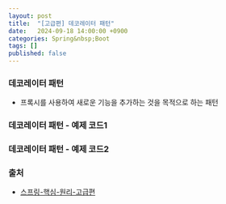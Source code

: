 ```yaml
---
layout: post
title:  "[고급편] 데코레이터 패턴"
date:   2024-09-18 14:00:00 +0900
categories: Spring&nbsp;Boot
tags: []
published: false
---
```


### 데코레이터 패턴

- 프록시를 사용하여 새로운 기능을 추가하는 것을 목적으로 하는 패턴

### 데코레이터 패턴 - 예제 코드1

### 데코레이터 패턴 - 예제 코드2

### 출처

- [스프링-핵심-원리-고급편](https://www.inflearn.com/course/%EC%8A%A4%ED%94%84%EB%A7%81-%ED%95%B5%EC%8B%AC-%EC%9B%90%EB%A6%AC-%EA%B3%A0%EA%B8%89%ED%8E%B8)
